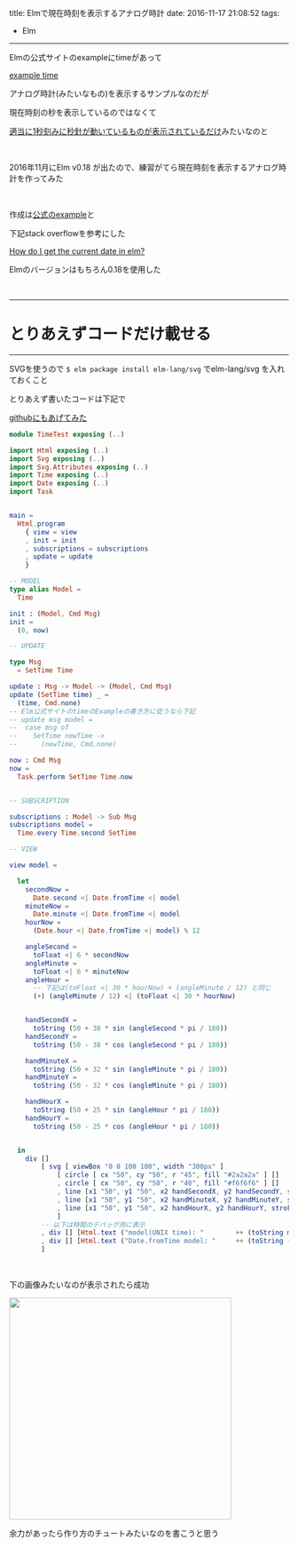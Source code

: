 title: Elmで現在時刻を表示するアナログ時計
date: 2016-11-17 21:08:52
tags:
- Elm
---

Elmの公式サイトのexampleにtimeがあって

[example time](http://elm-lang.org/examples/time)

アナログ時計(みたいなもの)を表示するサンプルなのだが

現在時刻の秒を表示しているのではなくて

[適当に1秒刻みに秒針が動いているものが表示されているだけ](https://yoheikoga.github.io/2016/10/26/elm-training-102501)みたいなのと


<br>

2016年11月にElm v0.18 が出たので、練習がてら現在時刻を表示するアナログ時計を作ってみた

<br>


作成は[公式のexample](http://elm-lang.org/examples/time)と

下記stack overflowを参考にした

[How do I get the current date in elm?](http://stackoverflow.com/questions/37910613/how-do-i-get-the-current-date-in-elm)


Elmのバージョンはもちろん0.18を使用した



<!-- more -->

<br>

---
# とりあえずコードだけ載せる
---

SVGを使うので `$ elm package install elm-lang/svg` でelm-lang/svg を入れておくこと

とりあえず書いたコードは下記で

[githubにもあげてみた](https://github.com/YoheiKoga/ElmAnalogClockTimeNow)

```elm
module TimeTest exposing (..)

import Html exposing (..)
import Svg exposing (..)
import Svg.Attributes exposing (..)
import Time exposing (..)
import Date exposing (..)
import Task


main =
  Html.program
    { view = view
    , init = init
    , subscriptions = subscriptions
    , update = update
    }

-- MODEL
type alias Model =
  Time

init : (Model, Cmd Msg)
init =
  (0, now)

-- UPDATE

type Msg 
  = SetTime Time

update : Msg -> Model -> (Model, Cmd Msg)
update (SetTime time) _ =
  (time, Cmd.none)
-- Elm公式サイトのtimeのExampleの書き方に従うなら下記
-- update msg model =
--  case msg of
--    SetTime newTime ->
--      (newTime, Cmd.none)

now : Cmd Msg
now =
  Task.perform SetTime Time.now


-- SUBSCRIPTION

subscriptions : Model -> Sub Msg
subscriptions model =
  Time.every Time.second SetTime

-- VIEW

view model =

  let
    secondNow =
      Date.second <| Date.fromTime <| model
    minuteNow = 
      Date.minute <| Date.fromTime <| model
    hourNow =
      (Date.hour <| Date.fromTime <| model) % 12

    angleSecond =
      toFloat <| 6 * secondNow
    angleMinute =
      toFloat <| 6 * minuteNow
    angleHour =
      -- 下記は(toFloat <| 30 * hourNow) + (angleMinute / 12) と同じ
      (+) (angleMinute / 12) <| (toFloat <| 30 * hourNow)


    handSecondX =
      toString (50 + 38 * sin (angleSecond * pi / 180))
    handSecondY =
      toString (50 - 38 * cos (angleSecond * pi / 180))

    handMinuteX =
      toString (50 + 32 * sin (angleMinute * pi / 180))
    handMinuteY =
      toString (50 - 32 * cos (angleMinute * pi / 180))

    handHourX =
      toString (50 + 25 * sin (angleHour * pi / 180))
    handHourY =
      toString (50 - 25 * cos (angleHour * pi / 180))


  in
    div []
        [ svg [ viewBox "0 0 100 100", width "300px" ]
            [ circle [ cx "50", cy "50", r "45", fill "#2a2a2a" ] []
            , circle [ cx "50", cy "50", r "40", fill "#f6f6f6" ] []
            , line [x1 "50", y1 "50", x2 handSecondX, y2 handSecondY, stroke "#2a2a2a", strokeWidth "0.5"][]
            , line [x1 "50", y1 "50", x2 handMinuteX, y2 handMinuteY, stroke "#2a2a2a", strokeWidth "1"][]
            , line [x1 "50", y1 "50", x2 handHourX, y2 handHourY, stroke "#2a2a2a", strokeWidth "2"][]
            ]
        -- 以下は時間のデバッグ用に表示
        , div [] [Html.text ("model(UNIX time): "        ++ (toString model))]
        , div [] [Html.text ("Date.fromTime model: "     ++ (toString (Date.fromTime model)))]
        ]
```

<br>

下の画像みたいなのが表示されたら成功

<img src="/2016/11/17/elm-analog-clock-time-now/analogClock.gif" width="400px" height="400px">


余力があったら作り方のチュートみたいなのを書こうと思う